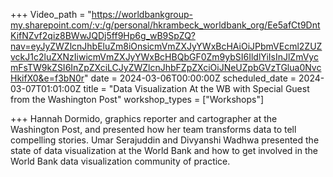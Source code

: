 +++
Video_path = "https://worldbankgroup-my.sharepoint.com/:v:/g/personal/hkrambeck_worldbank_org/Ee5afCt9DntKifNZvf2qiz8BWwJQDj5ff9Hp6g_wB9SpZQ?nav=eyJyZWZlcnJhbEluZm8iOnsicmVmZXJyYWxBcHAiOiJPbmVEcml2ZUZvckJ1c2luZXNzIiwicmVmZXJyYWxBcHBQbGF0Zm9ybSI6IldlYiIsInJlZmVycmFsTW9kZSI6InZpZXciLCJyZWZlcnJhbFZpZXciOiJNeUZpbGVzTGlua0NvcHkifX0&e=f3bN0r"
date = 2024-03-06T00:00:00Z
scheduled_date = 2024-03-07T01:01:00Z
title = "Data Visualization At the WB with Special Guest from the Washington Post"
workshop_types = ["Workshops"]

+++
Hannah Dormido, graphics reporter and cartographer at the Washington Post, and presented how her team transforms data to tell compelling stories. Umar Serajuddin and Divyanshi Wadhwa presented the state of data visualization at the World Bank and how to get involved in the World Bank data visualization community of practice.
